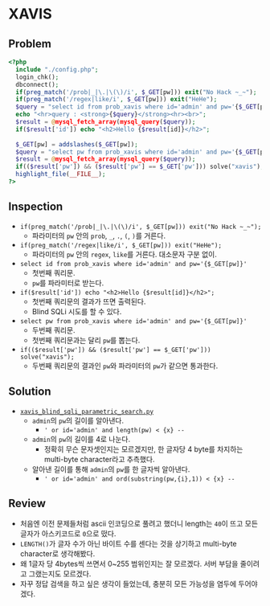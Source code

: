# XAVIS

## Problem
```php
<?php 
  include "./config.php"; 
  login_chk(); 
  dbconnect(); 
  if(preg_match('/prob|_|\.|\(\)/i', $_GET[pw])) exit("No Hack ~_~");
  if(preg_match('/regex|like/i', $_GET[pw])) exit("HeHe"); 
  $query = "select id from prob_xavis where id='admin' and pw='{$_GET[pw]}'"; 
  echo "<hr>query : <strong>{$query}</strong><hr><br>"; 
  $result = @mysql_fetch_array(mysql_query($query)); 
  if($result['id']) echo "<h2>Hello {$result[id]}</h2>"; 
   
  $_GET[pw] = addslashes($_GET[pw]); 
  $query = "select pw from prob_xavis where id='admin' and pw='{$_GET[pw]}'"; 
  $result = @mysql_fetch_array(mysql_query($query)); 
  if(($result['pw']) && ($result['pw'] == $_GET['pw'])) solve("xavis"); 
  highlight_file(__FILE__); 
?>
```

## Inspection
* `if(preg_match('/prob|_|\.|\(\)/i', $_GET[pw])) exit("No Hack ~_~");`
	- 파라미터의 `pw` 안의 `prob`, `_`, `.`, `(`, `)`를 거른다.
* `if(preg_match('/regex|like/i', $_GET[pw])) exit("HeHe");`
	- 파라미터의 `pw` 안의 `regex`, `like`를 거른다. 대소문자 구분 없이.
* `select id from prob_xavis where id='admin' and pw='{$_GET[pw]}'`
	- 첫번째 쿼리문.
	- `pw`를 파라미터로 받는다.
* `if($result['id']) echo "<h2>Hello {$result[id]}</h2>";`
	- 첫번째 쿼리문의 결과가 뜨면 출력된다.
	- Blind SQLi 시도를 할 수 있다.
* `select pw from prob_xavis where id='admin' and pw='{$_GET[pw]}'`
	- 두번째 쿼리문.
	- 첫번째 쿼리문과는 달리 `pw`를 뽑는다.
* `if(($result['pw']) && ($result['pw'] == $_GET['pw'])) solve("xavis");`
	- 두번째 쿼리문의 결과인 `pw`와 파라미터의 `pw`가 같으면 통과한다.

## Solution
* [`xavis_blind_sqli_parametric_search.py`](./xavis_blind_sqli_parametric_search.py)
	- `admin`의 `pw`의 길이를 알아낸다.
		+ `' or id='admin' and length(pw) < {x} -- `
	- `admin`의 `pw`의 길이를 4로 나눈다.
		+ 정확히 무슨 문자셋인지는 모르겠지만, 한 글자당 4 byte를 차지하는 multi-byte character라고 추측했다.
	- 알아낸 길이를 통해 `admin`의 `pw`를 한 글자씩 알아낸다.
		+ `' or id='admin' and ord(substring(pw,{i},1)) < {x} -- `

## Review
* 처음엔 이전 문제들처럼 ascii 인코딩으로 풀려고 했더니 length는 `40`이 뜨고 모든 글자가 아스키코드로 `0`으로 떴다.
* `LENGTH()`가 글자 수가 아닌 바이트 수를 센다는 것을 상기하고 multi-byte character로 생각해봤다.
* 왜 1글자 당 4bytes씩 쓰면서 0~255 범위인지는 잘 모르겠다. 서버 부담을 줄이려고 그랬는지도 모르겠다.
* 자꾸 정답 검색을 하고 싶은 생각이 들었는데, 충분히 모든 가능성을 염두에 두어야겠다.
